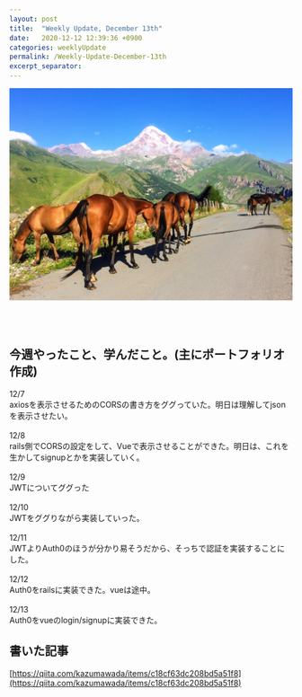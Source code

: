 ```yaml
---
layout: post
title:  "Weekly Update, December 13th"
date:   2020-12-12 12:39:36 +0900
categories: weeklyUpdate
permalink: /Weekly-Update-December-13th
excerpt_separator: 
---
```

![image here](/assets/img/thumbnail/five.jpeg)
<!-- <div style="text-align: center;">
<img src="/assets/img/thumbnail/five.jpeg" width="550px" height="400px">
</div> -->
<!--more-->

<br><br>


## 今週やったこと、学んだこと。(主にポートフォリオ作成)
12/7<br>axiosを表示させるためのCORSの書き方をググっていた。明日は理解してjsonを表示させたい。<br><br>
12/8<br>rails側でCORSの設定をして、Vueで表示させることができた。明日は、これを生かしてsignupとかを実装していく。<br><br>
12/9<br>JWTについてググった<br><br>
12/10<br>JWTをググりながら実装していった。<br><br>
12/11<br>JWTよりAuth0のほうが分かり易そうだから、そっちで認証を実装することにした。<br><br>
12/12<br>Auth0をrailsに実装できた。vueは途中。<br><br>
12/13<br>Auth0をvueのlogin/signupに実装できた。<br>






## 書いた記事
[https://qiita.com/kazumawada/items/c18cf63dc208bd5a51f8](https://qiita.com/kazumawada/items/c18cf63dc208bd5a51f8)
